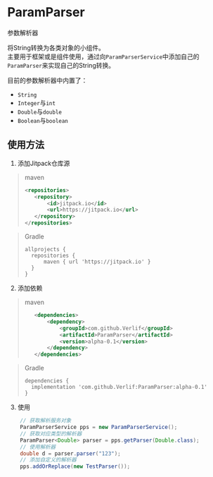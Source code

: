 # ParamParser
参数解析器

将String转换为各类对象的小组件。  
主要用于框架或是组件使用，通过向`ParamParserService`中添加自己的`ParamParser`来实现自己的String转换。

目前的参数解析器中内置了：
* `String`
* `Integer`与`int`
* `Double`与`double`
* `Boolean`与`boolean`

## 使用方法

1. 添加Jitpack仓库源

> maven
> ```xml
> <repositories>
>    <repository>
>        <id>jitpack.io</id>
>        <url>https://jitpack.io</url>
>    </repository>
> </repositories>
> ```

> Gradle
> ```text
> allprojects {
>   repositories {
>       maven { url 'https://jitpack.io' }
>   }
> }
> ```

2. 添加依赖

> maven
> ```xml
>    <dependencies>
>        <dependency>
>            <groupId>com.github.Verlif</groupId>
>            <artifactId>ParamParser</artifactId>
>            <version>alpha-0.1</version>
>        </dependency>
>    </dependencies>
> ```

> Gradle
> ```text
> dependencies {
>   implementation 'com.github.Verlif:ParamParser:alpha-0.1'
> }
> ```

3. 使用
```java
    // 获取解析服务对象
    ParamParserService pps = new ParamParserService();
    // 获取对应类型的解析器
    ParamParser<Double> parser = pps.getParser(Double.class);
    // 使用解析器
    double d = parser.parser("123");
    // 添加自定义的解析器
    pps.addOrReplace(new TestParser());
```